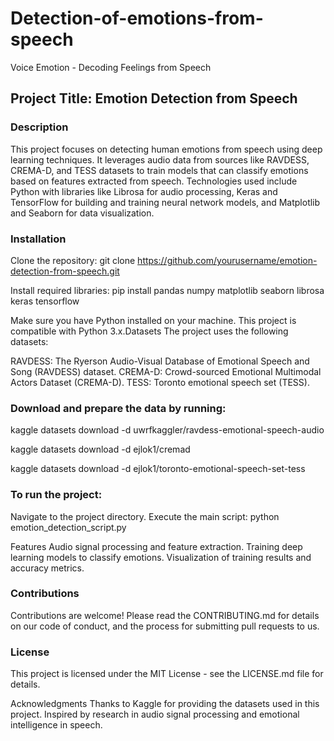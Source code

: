 # Detection-of-emotions-from-speech
Voice Emotion - Decoding Feelings from Speech

## Project Title: Emotion Detection from Speech


### Description
This project focuses on detecting human emotions from speech using deep learning techniques. It leverages audio data from sources like RAVDESS, CREMA-D, and TESS datasets to train models that can classify emotions based on features extracted from speech. Technologies used include Python with libraries like Librosa for audio processing, Keras and TensorFlow for building and training neural network models, and Matplotlib and Seaborn for data visualization.

### Installation
Clone the repository:
git clone https://github.com/yourusername/emotion-detection-from-speech.git

Install required libraries:
pip install pandas numpy matplotlib seaborn librosa keras tensorflow

Make sure you have Python installed on your machine. 
This project is compatible with Python 3.x.Datasets
The project uses the following datasets:

RAVDESS: The Ryerson Audio-Visual Database of Emotional Speech and Song (RAVDESS) dataset.
CREMA-D: Crowd-sourced Emotional Multimodal Actors Dataset (CREMA-D).
TESS: Toronto emotional speech set (TESS).

### Download and prepare the data by running:
kaggle datasets download -d uwrfkaggler/ravdess-emotional-speech-audio

kaggle datasets download -d ejlok1/cremad

kaggle datasets download -d ejlok1/toronto-emotional-speech-set-tess


### To run the project:

Navigate to the project directory.
Execute the main script:
python emotion_detection_script.py

Features
Audio signal processing and feature extraction.
Training deep learning models to classify emotions.
Visualization of training results and accuracy metrics.

### Contributions
Contributions are welcome! Please read the CONTRIBUTING.md for details on our code of conduct, and the process for submitting pull requests to us.

### License
This project is licensed under the MIT License - see the LICENSE.md file for details.

Acknowledgments
Thanks to Kaggle for providing the datasets used in this project.
Inspired by research in audio signal processing and emotional intelligence in speech.

